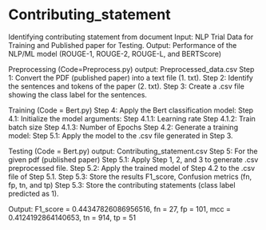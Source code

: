 # Contributing_statement
Identifying contributing statement from document
Input: NLP Trial Data for Training and Published paper for Testing. 
Output: Performance of the NLP/ML model (ROUGE-1, ROUGE-2, ROUGE-L, and BERTScore)

Preprocessing (Code=Preprocess.py) output: Preprocessed_data.csv 
  Step 1: Convert the PDF (published paper) into a text file (1. txt). 
  Step 2: Identify the sentences and tokens of the paper (2. txt). 
  Step 3: Create a .csv file showing the class label for the sentences.
  
Training (Code = Bert.py) 
  Step 4: Apply the Bert classification model: 
    Step 4.1: Initialize the model arguments: 
      Step 4.1.1: Learning rate 
      Step 4.1.2: Train batch size 
      Step 4.1.3: Number of Epochs 
    Step 4.2: Generate a training model: 
      Step 5.1: Apply the model to the .csv file generated in Step 3. 

Testing (Code = Bert.py) output: Contributing_statement.csv
Step 5: For the given pdf (published paper) 
  Step 5.1: Apply Step 1, 2, and 3 to generate .csv preprocessed file. 
  Step 5.2: Apply the trained model of Step 4.2 to the .csv file of Step 5.1. 
  Step 5.3: Store the results F1_score, Confusion metrics (fn, fp, tn, and tp) Step 5.3: Store the contributing statements (class label predicted as 1). 
  
Output: F1_score = 0.44347826086956516, fn = 27, fp = 101, mcc = 0.4124192864140653, tn = 914, tp = 51
